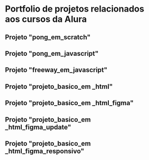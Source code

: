 # Portfolio de projetos relacionados aos cursos da Alura

## Projeto "pong_em_scratch"
## Projeto "pong_em_javascript"
## Projeto "freeway_em_javascript"
## Projeto "projeto_basico_em _html"
## Projeto "projeto_basico_em _html_figma"
## Projeto "projeto_basico_em _html_figma_update"
## Projeto "projeto_basico_em _html_figma_responsivo"

